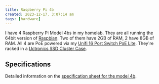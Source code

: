 ```yaml
---
title: Raspberry Pi 4b
created: 2023-12-17, 3:07:14 am
tags: [hardware]
---
```


I have 4 Raspberry Pi Model 4bs in my homelab. They are all running the 64bit version of [Raspbian](https://www.raspbian.org/). Two of them have 2GB of RAM, 2 have 8GB of RAM. All 4 are PoE powered via my [Unifi 16 Port Switch PoE Lite](Unifi%2016%20Port%20Switch%20PoE%20Lite.md). They're racked in a [Uctronics SSD Cluster Case](https://thepihut.com/products/ssd-cluster-case-for-raspberry-pi).

## Specifications

Detailed information on the [specification sheet for the model 4b](https://www.raspberrypi.com/products/raspberry-pi-4-model-b/specifications/).
